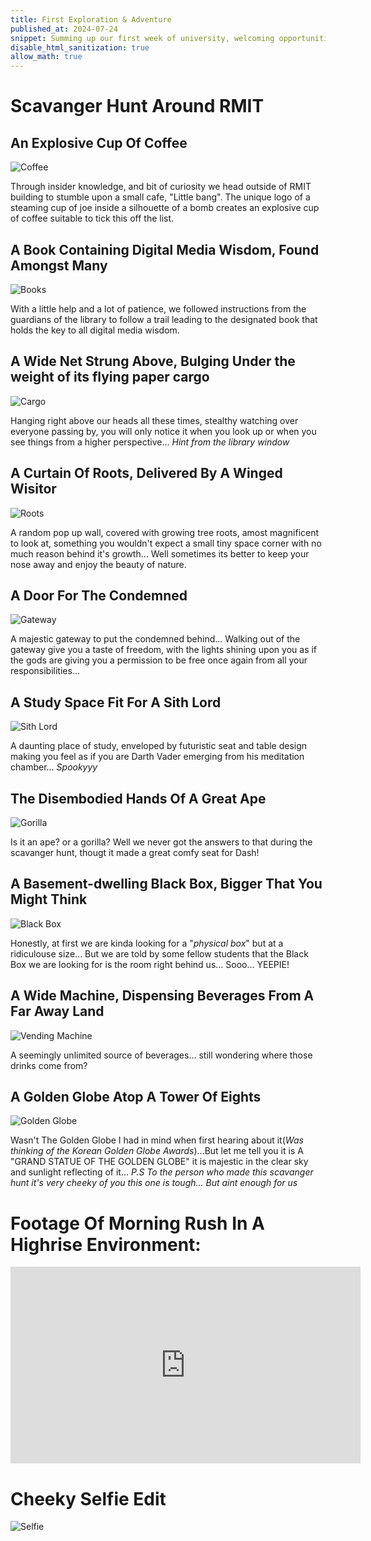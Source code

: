 ```yaml
---
title: First Exploration & Adventure
published_at: 2024-07-24
snippet: Summing up our first week of university, welcoming opportunities for adventures and fun!
disable_html_sanitization: true
allow_math: true
---
```


# Scavanger Hunt Around RMIT

## An Explosive Cup Of Coffee
![Coffee](Coffee.jpeg)

Through insider knowledge, and bit of curiosity we head outside of RMIT building to stumble upon a small cafe, "Little bang". The unique logo of a steaming cup of joe inside a silhouette of a bomb creates an explosive cup of coffee suitable to tick this off the list.


## A Book Containing Digital Media Wisdom, Found Amongst Many
![Books](Book.jpeg)

With a little help and a lot of patience, we followed instructions from the guardians of the library to follow a trail leading to the designated book that holds the key to all digital media wisdom.

## A Wide Net Strung Above, Bulging Under the weight of its flying paper cargo
![Cargo](Cargo.jpeg) 

Hanging right above our heads all these times, stealthy watching over everyone passing by, you will only notice it when you look up or when you see things from a higher perspective... *Hint from the library window*


## A Curtain Of Roots, Delivered By A Winged Wisitor
![Roots](Roots.jpeg)

A random pop up wall, covered with growing tree roots, amost magnificent to look at, something you wouldn't expect a small tiny space corner with no much reason behind it's growth... Well sometimes its better to keep your nose away and enjoy the beauty of nature.

## A Door For The Condemned
![Gateway](Gate.jpeg)

A majestic gateway to put the condemned behind... Walking out of the gateway give you a taste of freedom, with the lights shining upon you as if the gods are giving you a permission to be free once again from all your responsibilities...

## A Study Space Fit For A Sith Lord
![Sith Lord](Sith.jpeg)

A daunting place of study, enveloped by futuristic seat and table design making you feel as if you are Darth Vader emerging from his meditation chamber... *Spookyyy*

## The Disembodied Hands Of A Great Ape
![Gorilla](Gorilla.jpeg)

Is it an ape? or a gorilla? Well we never got the answers to that during the scavanger hunt, thougt it made a great comfy seat for Dash!

## A Basement-dwelling Black Box, Bigger That You Might Think
![Black Box](Box.jpeg)

Honestly, at first we are kinda looking for a "*physical box*" but at a ridiculouse size... But we are told by some fellow students that the Black Box we are looking for is the room right behind us... Sooo... YEEPIE!


## A Wide Machine, Dispensing Beverages From A Far Away Land
![Vending Machine](Vending.jpeg)

A seemingly unlimited source of beverages... still wondering where those drinks come from?

## A Golden Globe Atop A Tower Of Eights
![Golden Globe](Globe.jpeg)

Wasn't The Golden Globe I had in mind when first hearing about it(*Was thinking of the Korean Golden Globe Awards*)...But let me tell you it is A "GRAND STATUE OF THE GOLDEN GLOBE" it is majestic in the clear sky and sunlight reflecting of it... *P.S To the person who made this scavanger hunt it's very cheeky of you this one is tough... But aint enough for us*

# Footage Of Morning Rush In A Highrise Environment:

<iframe width="560" height="315" src="https://www.youtube.com/embed/7BX9QJHLW4c?si=dpa1VAWx1jxOY2kq" title="YouTube video player" frameborder="0" allow="accelerometer; autoplay; clipboard-write; encrypted-media; gyroscope; picture-in-picture; web-share" referrerpolicy="strict-origin-when-cross-origin" allowfullscreen></iframe>

# Cheeky Selfie Edit
![Selfie](selfie3.png)



